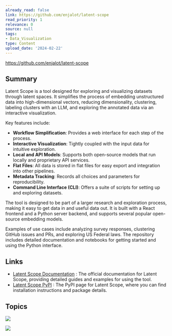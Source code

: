 ```yaml
---
already_read: false
link: https://github.com/enjalot/latent-scope
read_priority: 1
relevance: 0
source: null
tags:
- Data_Visualization
type: Content
upload_date: '2024-02-22'
---
```


https://github.com/enjalot/latent-scope
## Summary

Latent Scope is a tool designed for exploring and visualizing datasets through latent spaces. It simplifies the process of embedding unstructured data into high-dimensional vectors, reducing dimensionality, clustering, labeling clusters with an LLM, and exploring the annotated data via an interactive visualization.

Key features include:
- **Workflow Simplification**: Provides a web interface for each step of the process.
- **Interactive Visualization**: Tightly coupled with the input data for intuitive exploration.
- **Local and API Models**: Supports both open-source models that run locally and proprietary API services.
- **Flat Files**: All data is stored in flat files for easy export and integration into other pipelines.
- **Metadata Tracking**: Records all choices and parameters for reproducibility.
- **Command Line Interface (CLI)**: Offers a suite of scripts for setting up and exploring datasets.

The tool is designed to be part of a larger research and exploration process, making it easy to get data in and useful data out. It is built with a React frontend and a Python server backend, and supports several popular open-source embedding models.

Examples of use cases include analyzing survey responses, clustering GitHub issues and PRs, and exploring US Federal laws. The repository includes detailed documentation and notebooks for getting started and using the Python interface.
## Links

- [Latent Scope Documentation](https://enjalot.github.io/latent-scope/) : The official documentation for Latent Scope, providing detailed guides and examples for using the tool.
- [Latent Scope PyPI](https://pypi.org/project/latentscope/) : The PyPI page for Latent Scope, where you can find installation instructions and package details.

## Topics

![](topics/Tool/Latent%20Scope)

![](topics/Concept/Latent%20Space)